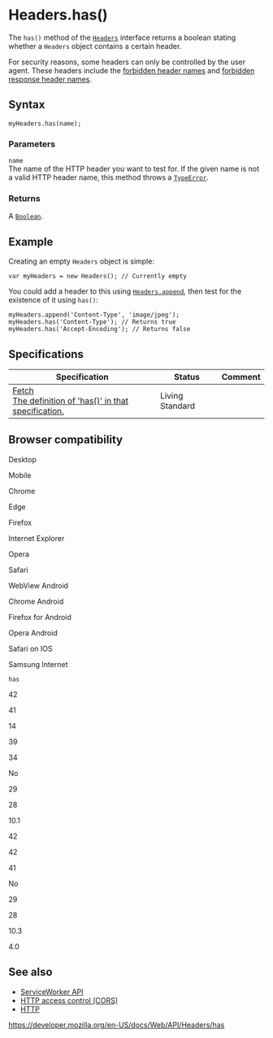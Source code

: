 # Headers.has()

The `has()` method of the [`Headers`](../headers) interface returns a boolean stating whether a `Headers` object contains a certain header.

For security reasons, some headers can only be controlled by the user agent. These headers include the [forbidden header names](https://developer.mozilla.org/en-US/docs/Glossary/Forbidden_header_name) and [forbidden response header names](https://developer.mozilla.org/en-US/docs/Glossary/Forbidden_response_header_name).

## Syntax

    myHeaders.has(name);

### Parameters

`name`  
The name of the HTTP header you want to test for. If the given name is not a valid HTTP header name, this method throws a [`TypeError`](https://developer.mozilla.org/en-US/docs/Web/JavaScript/Reference/Global_Objects/TypeError).

### Returns

A [`Boolean`](https://developer.mozilla.org/en-US/docs/Web/JavaScript/Reference/Global_Objects/Boolean).

## Example

Creating an empty `Headers` object is simple:

    var myHeaders = new Headers(); // Currently empty

You could add a header to this using [`Headers.append`](append), then test for the existence of it using `has()`:

    myHeaders.append('Content-Type', 'image/jpeg');
    myHeaders.has('Content-Type'); // Returns true
    myHeaders.has('Accept-Encoding'); // Returns false

## Specifications

<table><thead><tr class="header"><th>Specification</th><th>Status</th><th>Comment</th></tr></thead><tbody><tr class="odd"><td><a href="https://fetch.spec.whatwg.org/#dom-headers-has">Fetch<br />
<span class="small">The definition of 'has()' in that specification.</span></a></td><td><span class="spec-living">Living Standard</span></td><td></td></tr></tbody></table>

## Browser compatibility

Desktop

Mobile

Chrome

Edge

Firefox

Internet Explorer

Opera

Safari

WebView Android

Chrome Android

Firefox for Android

Opera Android

Safari on IOS

Samsung Internet

`has`

42

41

14

39

34

No

29

28

10.1

42

42

41

No

29

28

10.3

4.0

## See also

- [ServiceWorker API](../service_worker_api)
- [HTTP access control (CORS)](https://developer.mozilla.org/en-US/docs/Web/HTTP/CORS)
- [HTTP](https://developer.mozilla.org/en-US/docs/Web/HTTP)

<a href="https://developer.mozilla.org/en-US/docs/Web/API/Headers/has" class="_attribution-link">https://developer.mozilla.org/en-US/docs/Web/API/Headers/has</a>
